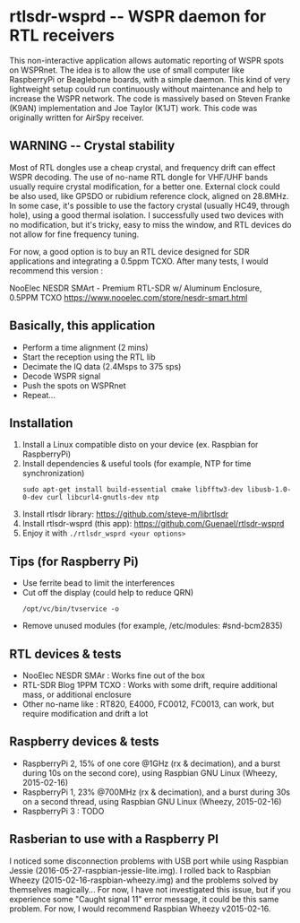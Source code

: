 # rtlsdr-wsprd -- WSPR daemon for RTL receivers

This non-interactive application allows automatic reporting of WSPR spots on WSPRnet. The idea is to allow the use of small computer like RaspberryPi or Beaglebone boards, with a simple daemon. This kind of very lightweight setup could run continuously without maintenance and help to increase the WSPR network. The code is massively based on Steven Franke (K9AN) implementation and Joe Taylor (K1JT) work. This code was originally written for AirSpy receiver.

## WARNING -- Crystal stability

Most of RTL dongles use a cheap crystal, and frequency drift can effect WSPR decoding. The use of no-name RTL dongle for VHF/UHF bands usually require crystal modification, for a better one. External clock could be also used, like GPSDO or rubidium reference clock, aligned on 28.8MHz. 
In some case, it's possible to use the factory crystal (usually HC49, through hole), using a good thermal isolation. I successfully used two devices with no modification, but it's tricky, easy to miss the window, and RTL devices do not allow for fine frequency tuning.

For now, a good option is to buy an RTL device designed for SDR applications and integrating a 0.5ppm TCXO. After many tests, I would recommend this version :

NooElec NESDR SMArt - Premium RTL-SDR w/ Aluminum Enclosure, 0.5PPM TCXO
https://www.nooelec.com/store/nesdr-smart.html

## Basically, this application

- Perform a time alignment (2 mins)
- Start the reception using the RTL lib
- Decimate the IQ data (2.4Msps to 375 sps)
- Decode WSPR signal
- Push the spots on WSPRnet
- Repeat...

## Installation
  1. Install a Linux compatible disto on your device (ex. Raspbian for RaspberryPi)
  1. Install dependencies & useful tools (for example, NTP for time synchronization)
     ```
     sudo apt-get install build-essential cmake libfftw3-dev libusb-1.0-0-dev curl libcurl4-gnutls-dev ntp
     ```
  1. Install rtlsdr library: https://github.com/steve-m/librtlsdr
  1. Install rtlsdr-wsprd (this app): https://github.com/Guenael/rtlsdr-wsprd
  1. Enjoy it with ```./rtlsdr_wsprd <your options>```

## Tips (for Raspberry Pi)
  - Use ferrite bead to limit the interferences
  - Cut off the display (could help to reduce QRN)
    ```
    /opt/vc/bin/tvservice -o
    ``` 
  - Remove unused modules (for example, /etc/modules: #snd-bcm2835)

## RTL devices & tests
  - NooElec NESDR SMAr : Works fine out of the box
  - RTL-SDR Blog 1PPM TCXO : Works with some drift, require additional mass, or additional enclosure
  - Other no-name like : RT820, E4000, FC0012, FC0013, can work, but require modification and drift a lot

## Raspberry devices & tests
  - RaspberryPi 2, 15% of one core @1GHz (rx & decimation), and a burst during 10s on the second core), using Raspbian GNU Linux (Wheezy, 2015-02-16)
  - RaspberryPi 1, 23% @700MHz (rx & decimation), and a burst during 30s on a second thread, using Raspbian GNU Linux (Wheezy, 2015-02-16)
  - RaspberryPi 3 : TODO

## Rasberian to use with a Raspberry PI
I noticed some disconnection problems with USB port while using Raspbian Jessie (2016-05-27-raspbian-jessie-lite.img). I rolled back to Raspbian Wheezy (2015-02-16-raspbian-wheezy.img) and the problems solved by themselves magically... For now, I have not investigated this issue, but if you experience some "Caught signal 11" error message, it could be this same problem. For now, I would recommend Raspbian Wheezy v2015-02-16.
